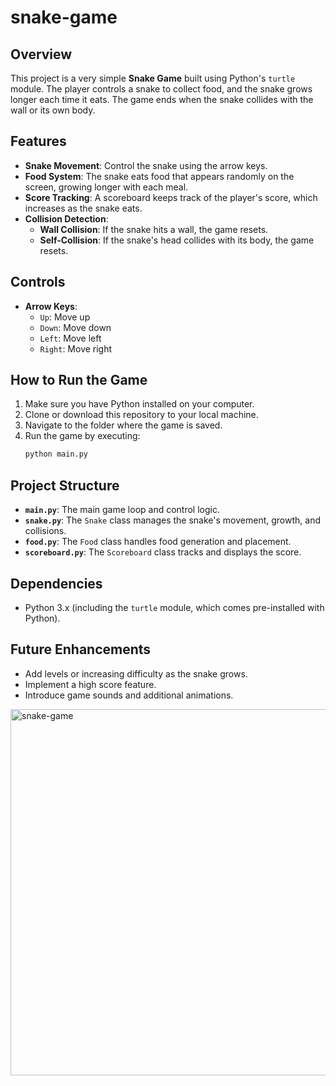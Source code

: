 # snake-game

## Overview

This project is a very simple **Snake Game** built using Python's `turtle` module. The player controls a snake to collect food, and the snake grows longer each time it eats. The game ends when the snake collides with the wall or its own body.

## Features

- **Snake Movement**: Control the snake using the arrow keys.
- **Food System**: The snake eats food that appears randomly on the screen, growing longer with each meal.
- **Score Tracking**: A scoreboard keeps track of the player's score, which increases as the snake eats.
- **Collision Detection**:
  - **Wall Collision**: If the snake hits a wall, the game resets.
  - **Self-Collision**: If the snake's head collides with its body, the game resets.

## Controls

- **Arrow Keys**:
  - `Up`: Move up
  - `Down`: Move down
  - `Left`: Move left
  - `Right`: Move right

## How to Run the Game

1. Make sure you have Python installed on your computer.
2. Clone or download this repository to your local machine.
3. Navigate to the folder where the game is saved.
4. Run the game by executing:
   ```bash
   python main.py
   ```

## Project Structure

- **`main.py`**: The main game loop and control logic.
- **`snake.py`**: The `Snake` class manages the snake's movement, growth, and collisions.
- **`food.py`**: The `Food` class handles food generation and placement.
- **`scoreboard.py`**: The `Scoreboard` class tracks and displays the score.

## Dependencies

- Python 3.x (including the `turtle` module, which comes pre-installed with Python).

## Future Enhancements

- Add levels or increasing difficulty as the snake grows.
- Implement a high score feature.
- Introduce game sounds and additional animations.



<img width="586" alt="snake-game" src="https://github.com/user-attachments/assets/068eb85d-9ab6-463c-acff-af0bd33b603f">



